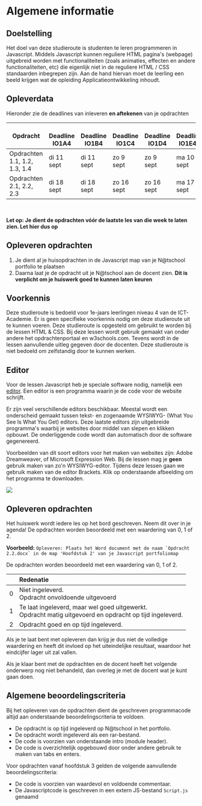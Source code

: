 # Algemene informatie

## Doelstelling
Het doel van deze studieroute is studenten te leren programmeren in Javascript. Middels Javascript kunnen reguliere HTML pagina's (webpage) uitgebreid worden met functionaliteiten (zoals animaties, effecten en andere functionaliteiten, etc) die eigenlijk niet in de reguliere HTML / CSS standaarden inbegrepen zijn.
Aan de hand hiervan moet de leerling een beeld krijgen wat de opleiding Applicatieontwikkeling inhoudt. 

## Opleverdata
Hieronder zie de deadlines van inleveren **en aftekenen** van je opdrachten

|Opdracht              | &nbsp; &nbsp; Deadline **IO1A4** | &nbsp; &nbsp; Deadline **IO1B4** | &nbsp; &nbsp; Deadline **IO1C4** | &nbsp; &nbsp; Deadline **IO1D4** | &nbsp; &nbsp; Deadline **IO1E4** &nbsp;|
|--------------------  |----------- | --------- | --------- | --------- | --------- |
| Opdrachten 1.1, 1.2, 1.3, 1.4 | di 11 sept | di 11 sept | zo 9 sept | zo 9 sept | ma 10 sept |
| Opdrachten 2.1, 2.2, 2.3 | di 18 sept | di 18 sept | zo 16 sept | zo 16 sept | ma 17 sept |



<br> 

**Let op: Je dient de opdrachten vóór de laatste les van die week te laten zien. Let hier dus op** 

## Opleveren opdrachten
1. Je dient al je huisopdrachten in de Javascript map van je N@tschool portfolio te plaatsen
2. Daarna laat je de opdracht uit je N@tschool aan de docent zien. **Dit is verplicht om je huiswerk goed te kunnen laten keuren**


## Voorkennis
Deze studieroute is bedoeld voor 1e-jaars leerlingen niveau 4 van de ICT-Academie. Er is geen specifieke voorkennis nodig om deze studieroute uit te kunnen voeren. Deze studieroute is opgesteld om gebruikt te worden bij de lessen HTML & CSS. Bij deze lessen wordt gebruik gemaakt van onder andere het opdrachtenportaal en w3schools.com. Tevens wordt in de lessen aanvullende uitleg gegeven door de docenten. Deze studieroute is niet bedoeld om zelfstandig door te kunnen werken.


## Editor
Voor de lessen Javascript heb je speciale software nodig, namelijk een [editor](http://en.wikipedia.org/wiki/List_of_HTML_editors). Een editor is een programma waarin je de code voor de website schrijft.

Er zijn veel verschillende editors beschikbaar. Meestal wordt een onderscheid gemaakt tussen tekst- en zogenaamde WYSIWYG- (What You See Is What You Get) editors. Deze laatste editors zijn uitgebreide programma's waarbij je websites door middel van slepen en klikken opbouwt. De onderliggende code wordt dan automatisch door de software gegenereerd.

Voorbeelden van dit soort editors voor het maken van websites zijn: Adobe Dreamweaver, of Microsoft Expression Web. Bij de lessen mag je **geen** gebruik maken van zo'n WYSIWYG-editor. Tijdens deze lessen gaan we gebruik maken van de editor Brackets.
Klik op onderstaande afbeelding om het programma te downloaden.

[<img src="https://elo.kw1c.nl/CMS/Studie/811%20ICT-Academie/811%20VakkenInhoud/%5BB.14%20HTM%5D%20HTMLCSS/Productie/02.%20Opdrachten/Algemeen/Brackets.png">](http://brackets.io/)

## Opleveren opdrachten
Het huiswerk wordt iedere les op het bord geschreven. Neem dit over in je agenda! De opdrachten worden beoordeeld met een waardering van 0, 1 of 2.

**Voorbeeld:**
``Opleveren: Plaats het Word document met de naam `Opdracht 2.2.docx` in de map 'Hoofdstuk 2' van je Javascript portfoliomap``

De opdrachten worden beoordeeld met een waardering van 0, 1 of 2.

<table><thead>
<tr>
<th></th>
<th align="left">Redenatie</th>
</tr>
</thead><tbody>
<tr>
<td>0</td>
<td align="left">Niet ingeleverd.    <br>Opdracht onvoldoende uitgevoerd</td>
</tr>
<tr>
<td>1</td>
<td align="left">Te laat ingeleverd, maar wel goed uitgewerkt.<br>Opdracht matig uitgevoerd en opdracht op tijd ingeleverd.</td>
</tr>
<tr>
<td>2</td>
<td align="left">Opdracht goed en op tijd ingeleverd.</td>
</tr>
</tbody></table>

Als je te laat bent met opleveren dan krijg je dus niet de volledige waardering en heeft dit invloed op het uiteindelijke resultaat, waardoor het eindcijfer lager uit zal vallen.

Als je klaar bent met de opdrachten en de docent heeft het volgende onderwerp nog niet behandeld, dan overleg je met de docent wat je kunt gaan doen.


## Algemene beoordelingscriteria

Bij het opleveren van de opdrachten dient de geschreven programmacode altijd aan onderstaande beoordelingscriteria te voldoen.
*	De opdracht is op tijd ingeleverd op N@tschool in het portfolio.
*	De opdracht wordt ingeleverd als een rar-bestand.
*	De code is voorzien van onderstaande intro (module header). 
*	De code is overzichtelijk opgebouwd door onder andere gebruik te maken van tabs en enters.
 
Voor opdrachten vanaf hoofdstuk 3 gelden de volgende aanvullende beoordelingscriteria:
 
*	De code is voorzien van waardevol en voldoende commentaar.
*	De Javascriptcode is geschreven in een extern JS-bestand `Script.js` genaamd
